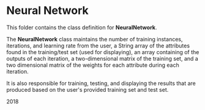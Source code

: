 # Neural Network

This folder contains the class definition for **NeuralNetwork**.

The **NeuralNetwork** class maintains the number of training instances, iterations, and learning
rate from the user, a String array of the attributes found in the training/test set (used
for displaying), an array containing of the outputs of each iteration, a two-dimensional
matrix of the training set, and a two dimensional matrix of the weights for each attribute
during each iteration.

It is also responsible for training, testing, and displaying the results that are produced based
on the user's provided training set and test set.

2018